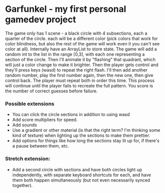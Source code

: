 # Garfunkel - my first personal gamedev project

The game only has 1 scene - a black circle with 4 subsections, each a quarter of the circle. each will be a different color (pick colors that work for color blindness, but also the rest of the game will work even it you can't see color at all). Internally have an ArrayList to store state. The game will add a random int to the list in the range [0,3], with each one representing a section of the circle. Then I'll animate it by "flashing" that quadrant, which will just a color change to make it brighter. Then the player gets control and they'll press keys (wasd) to repeat the right flash. I'll then add another random number, play the first number again, then the new one, then give control back. The player must repeat both in order this time. This process will continue until the player fails to recreate the full pattern. You score is the number of correct guesses before failure.


### Possible extensions

- You can click the circle sections in addition to using wasd
- Add score multipliers for speed.
- Add sounds
- Use a gradient or other material (is that the right term? I'm thinking some kind of texture) when lighting up the sections to make them prettier.
- Add options for things like how long the sections stay lit up for, if there's a pause between them, etc.

### Stretch extension:

- Add a second circle with sections and have both circles light up independently, with separate keyboard shortcuts for each, and have them both happen simultaneously (but not even necessarily synced together).
